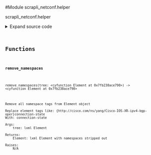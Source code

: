 <link rel="preload stylesheet" as="style" href="https://cdnjs.cloudflare.com/ajax/libs/10up-sanitize.css/11.0.1/sanitize.min.css" integrity="sha256-PK9q560IAAa6WVRRh76LtCaI8pjTJ2z11v0miyNNjrs=" crossorigin>
<link rel="preload stylesheet" as="style" href="https://cdnjs.cloudflare.com/ajax/libs/10up-sanitize.css/11.0.1/typography.min.css" integrity="sha256-7l/o7C8jubJiy74VsKTidCy1yBkRtiUGbVkYBylBqUg=" crossorigin>
<link rel="stylesheet preload" as="style" href="https://cdnjs.cloudflare.com/ajax/libs/highlight.js/10.1.1/styles/github.min.css" crossorigin>
<script defer src="https://cdnjs.cloudflare.com/ajax/libs/highlight.js/10.1.1/highlight.min.js" integrity="sha256-Uv3H6lx7dJmRfRvH8TH6kJD1TSK1aFcwgx+mdg3epi8=" crossorigin></script>
<script>window.addEventListener('DOMContentLoaded', () => hljs.initHighlighting())</script>















#Module scrapli_netconf.helper

scrapli_netconf.helper

<details class="source">
    <summary>
        <span>Expand source code</span>
    </summary>
    <pre>
        <code class="python">
"""scrapli_netconf.helper"""
import re
from logging import getLogger

from lxml import objectify
from lxml.etree import Element

LOG = getLogger("scrapli_netconf.helper")


def remove_namespaces(tree: Element) -> Element:
    """
    Remove all namespace tags from Element object

    Replace element tags like: {http://cisco.com/ns/yang/Cisco-IOS-XR-ipv4-bgp-oper}connection-state
    With: connection-state

    Args:
        tree: lxml Element

    Returns:
        Element: lxml Element with namespaces stripped out

    Raises:
        N/A

    """
    for el in tree.getiterator():
        if not hasattr(el.tag, "find"):
            continue
        el.tag = re.sub(r"^{.*}", "", el.tag)
    objectify.deannotate(tree, cleanup_namespaces=True)
    return tree
        </code>
    </pre>
</details>



## Functions

    

#### remove_namespaces
`remove_namespaces(tree: <cyfunction Element at 0x7fb238ace790>) ‑> <cyfunction Element at 0x7fb238ace790>`

```text
Remove all namespace tags from Element object

Replace element tags like: {http://cisco.com/ns/yang/Cisco-IOS-XR-ipv4-bgp-oper}connection-state
With: connection-state

Args:
    tree: lxml Element

Returns:
    Element: lxml Element with namespaces stripped out

Raises:
    N/A
```